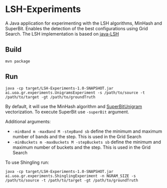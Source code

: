# LSH-Experiments

A Java application for experimenting with the LSH algorithms, MinHash and SuperBit. Enables the detection of the best configurations using Grid Search.
The LSH implementation is based on [java-LSH](https://github.com/tdebatty/java-LSH)

## Build 

    mvn package

## Run

    java -cp target/LSH-Experiments-1.0-SNAPSHOT.jar ai.uoa.gr.experiments.UnigramsExperiment -s /path/to/source -t /path/to/target -gt /path/to/groundTruth

By default, it will use the MinHash algorithm and [SuperBitUnigram](https://github.com/scify/JedAIToolkit/blob/9f14506d68bc3a2a81b4a83340fea48b91fa9103/src/main/java/org/scify/jedai/textmodels/SuperBitUnigrams.java#L25)
vectorization. To execute SuperBit use `-superBit` argument.

Additional arguments:

- `-minBand m -maxBand M -stepBand sb` define the minimum and maximum number of bands and the step. This is used in the Grid Search
- `-minBuckets m -maxBuckets M -stepBuckets sb` define the minimum and maximum number of buckets and the step. This is used in the Grid Search

To use Shingling run:

    java -cp target/LSH-Experiments-1.0-SNAPSHOT.jar ai.uoa.gr.experiments.ShinglingExperiment -n NGRAM_SIZE -s /path/to/source -t /path/to/target -gt /path/to/groundTruth
